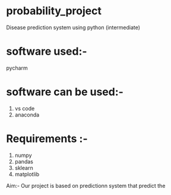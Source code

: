 # probability_project
Disease prediction system using python (intermediate)

# software used:-
pycharm

# software can be used:-
1. vs code
2. anaconda

# Requirements :-
1. numpy
2. pandas
3. sklearn
4. matplotlib

Aim:-
Our project is based on predictionn system that predict the 
